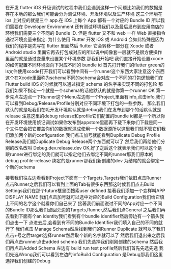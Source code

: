 在开发 flutter iOS 升级调试的过程中我们会遇到这样一个问题比如我们的数据是存在本地的那么我们可能会分为测试环境、开发环境以及生产环境
这三个环境在 ios 上对应的就是三个 app.在 iOS 上每个 App 都有一个对应的 Bundle ID 所以我们需要在 Developer Environment 还有测试环境我们以及最后发布到应用商店的环境我们需要三个不同的 Bundle ID.
但是 flutter 又不和 web 一样 Web 直接指令通过环境变量来指定.
为什么使用 Flutter 开发 iOS 或 Android 会如此特殊是因为我们的程序是先写在 flutter 里面然后 flutter 它会转移一部分在 Xcode 或者 Android studio 里面它再去打包成对应的所以说中间像套一层就不是很方便操作里面的就是通过变量来设置某个环境参数
那我们开始吧 我们直接开始设置xcode的如何配置不同环境面向下对应不同的 bundle id
首先打开我们的flutter green的ls文件使用xcode打开我们可以看到中间有一个runner这个东西大家注意这个东西这个在Xcode里面称为schema不同的schema会对应一个不同的打包逻辑我们在 Flutter build iOS 的时候就可以通过指定 schema 的名字来实现不同的打包轮
那我们如果不指定一个就是一个schema的话他默认的就是你第一个runner
OK 第一步先点左边点一下Runner这个Menu左边有一个Project,里面有info,点击info,我们可以看到Debug/Release/Profile分别对应不同环境下打包的一些参数。
那么我们默认的就是呃我们在呃开发环境默认就是debug我们在发布到那个的话默认就是 release
注意这里的debug release和profile它们配置的bundle id都是一个所以你在开发环境使用侦记调试如果你发布到appstore里面再下载下来你们下载是同一个文件它会把它覆盖你们的数据就混成使用一个数据源所以这里我们就不管它们我们添加两个新的configuration
我们点击加号就能看到Duplicate Debug Profile Release我们就Duplicate Debug Release两个东西就可以了
然后我们再给他们分别的改名改叫 Debug.dev.release.dev
OK,好了之后这个就表示我们可以这个是跟runner进行绑定的我们就可以指定他们去绑定不同的runner那我们原本的debug profile-release 绑定的是runner那我们新创建的dev 为结尾的就会绑定一个新的schema

接著我们往左边看看到Project下面有一个Targets,Targets我们依旧点击Runner
点击Runner之后我们可以看到上面的Tab有很多东西那这时候我们点击Build Settings我们在那个future框里面搜索user defined
接著我们添加一个变样叫APP DISPLAY NAME
我们点击加号就可以选中对应的Build Configuration我们给它填上不同的名字这个就看你们自己来了
接著我们前面说过不同的App对应一个不同的Bundle ID那么我们点回旁边的Targets,Runner,然后我们点General
之后我们再去看到下面有个an identity我们看到有个bundle identifier然后旁边有一个箭头我们点击一下
点进去后,会看到有不同的Bundle Identifier我们填入自己的不同的就行了
我们点击 Manage Schema然后找到我们的Runner Duplicate 就可以了我们点击+号之后target选择runner然后取个新的名字就可以了
然后我们退出来之后我们再点击runner点击added schema
我们先选择我们刚刚创建的schema
然后我们再点击Added Schema
左边有 build run test profile然后我们首先先选先选
我们先选Wrong我们可以看到左边的infoBuild Configuration 是Debug那我们这里选择我们创建的Debug